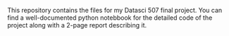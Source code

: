 This repository contains the files for my Datasci 507 final project. You can find a well-documented python notebbook for the detailed code of the project along with a 2-page report describing it.
